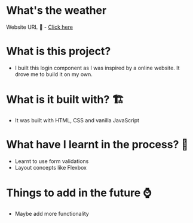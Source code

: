 # What's the weather
Website URL 🚀 -  [Click here]()

# What is this project? 
  * I built this login component as I was inspired by a online website. It drove me to build it on my own.
    
# What is it built with? 🏗️
  * It was built with HTML, CSS and vanilla JavaScript
 
# What have I learnt in the process? 🤸
  * Learnt to use form validations
  * Layout concepts like Flexbox
 
 # Things to add in the future ⌚
 * Maybe add more functionality
